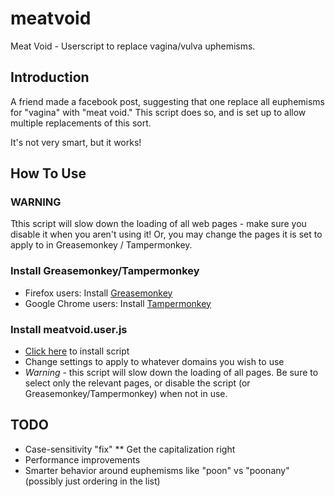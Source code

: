 # meatvoid
Meat Void - Userscript to replace vagina/vulva uphemisms.

## Introduction

A friend made a facebook post, suggesting that one replace all euphemisms for "vagina" with "meat void."  This script does so, and is set up to allow multiple replacements of this sort.

It's not very smart, but it works!

## How To Use

### WARNING 
Tthis script will slow down the loading of all web pages - make sure you disable it when you aren't using it!  Or, you may change the pages it is set to apply to in Greasemonkey / Tampermonkey.

### Install Greasemonkey/Tampermonkey

* Firefox users: Install [Greasemonkey](https://addons.mozilla.org/en-US/firefox/addon/greasemonkey/)
* Google Chrome users: Install [Tampermonkey](https://chrome.google.com/webstore/detail/tampermonkey/dhdgffkkebhmkfjojejmpbldmpobfkfo?hl=en)

### Install meatvoid.user.js

* [Click here](https://github.com/Overand/meatvoid/raw/master/meatvoid.user.js) to install script
* Change settings to apply to whatever domains you wish to use
* *Warning* - this script will slow down the loading of all pages. Be sure to select only the relevant pages, or disable the script (or Greasemonkey/Tampermonkey) when not in use.

## TODO

* Case-sensitivity "fix"
** Get the capitalization right
* Performance improvements
* Smarter behavior around euphemisms like "poon" vs "poonany" (possibly just ordering in the list)

